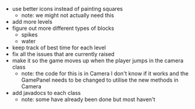 - use better icons instead of painting squares
  - note: we might not actually need this
- add more levels
- figure out more different types of blocks
  - spikes
  - water
- keep track of best time for each level
- fix all the issues that are currently raised
- make it so the game moves up when the player jumps in the camera class
  - note: the code for this is in Camera I don't know if it works and the GamePanel needs to be changed to utilise the new methods in Camera
- add javadocs to each class
  - note: some have already been done but most haven't
